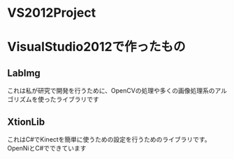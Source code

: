 VS2012Project
=============
<h1>VisualStudio2012で作ったもの</h1>
<h2>LabImg</h2>
<p>これは私が研究で開発を行うために、OpenCVの処理や多くの画像処理系のアルゴリズムを使ったライブラリです</p>
<h2>XtionLib</h2>
<p>これはC#でKinectを簡単に使うための設定を行うためのライブラリです。OpenNiとC#でできています</p>
